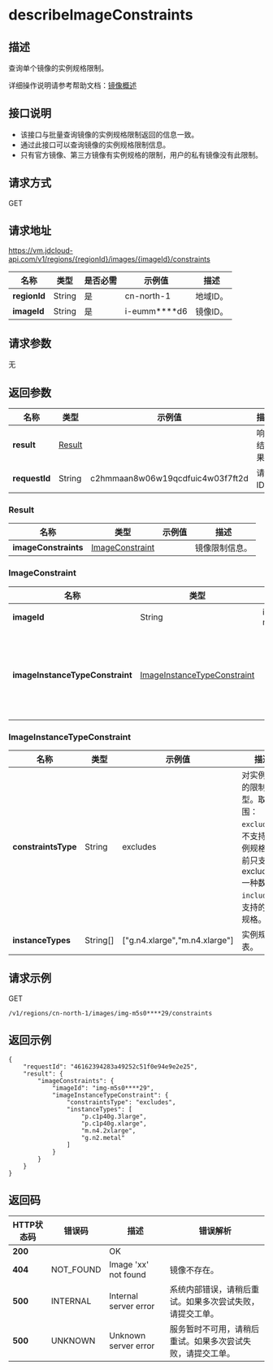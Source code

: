 # describeImageConstraints


## 描述

查询单个镜像的实例规格限制。

详细操作说明请参考帮助文档：[镜像概述](https://docs.jdcloud.com/cn/virtual-machines/image-overview)

## 接口说明
- 该接口与批量查询镜像的实例规格限制返回的信息一致。
- 通过此接口可以查询镜像的实例规格限制信息。
- 只有官方镜像、第三方镜像有实例规格的限制，用户的私有镜像没有此限制。


## 请求方式
GET

## 请求地址
https://vm.jdcloud-api.com/v1/regions/{regionId}/images/{imageId}/constraints

|名称|类型|是否必需|示例值|描述|
|---|---|---|---|---|
|**regionId**|String|是|cn-north-1|地域ID。|
|**imageId**|String|是|i-eumm****d6|镜像ID。|

## 请求参数
无


## 返回参数
|名称|类型|示例值|描述|
|---|---|---|---|
|**result**|[Result](describeImageConstraints#result)| |响应结果。|
|**requestId**|String|c2hmmaan8w06w19qcdfuic4w03f7ft2d|请求ID。|

### <div id="Result">Result</div>
|名称|类型|示例值|描述|
|---|---|---|---|
|**imageConstraints**|[ImageConstraint](describeImageConstraints#imageconstraint)| |镜像限制信息。|
### <div id="ImageConstraint">ImageConstraint</div>
|名称|类型|示例值|描述|
|---|---|---|---|
|**imageId**|String|img-m5s0****29|镜像ID。|
|**imageInstanceTypeConstraint**|[ImageInstanceTypeConstraint](describeImageConstraints#imageinstancetypeconstraint)| |镜像对实例规格的约束信息。|
### <div id="ImageInstanceTypeConstraint">ImageInstanceTypeConstraint</div>
|名称|类型|示例值|描述|
|---|---|---|---|
|**constraintsType**|String|excludes|对实例规格的限制类型。取值范围：<br>`excludes`：不支持的实例规格，当前只支持 excludes 一种数据。<br>`includes`：支持的实例规格。<br>|
|**instanceTypes**|String[]|\[&quot;g.n4.xlarge&quot;,&quot;m.n4.xlarge&quot;\]|实例规格列表。|


## 请求示例
GET

```
/v1/regions/cn-north-1/images/img-m5s0****29/constraints
```



## 返回示例
```
{
    "requestId": "46162394283a49252c51f0e94e9e2e25", 
    "result": {
        "imageConstraints": {
            "imageId": "img-m5s0****29", 
            "imageInstanceTypeConstraint": {
                "constraintsType": "excludes", 
                "instanceTypes": [
                    "p.c1p40g.3large", 
                    "p.c1p40g.xlarge", 
                    "m.n4.2xlarge", 
                    "g.n2.metal"
                ]
            }
        }
    }
}
```

## 返回码
|HTTP状态码|错误码|描述|错误解析|
|---|---|---|---|
|**200**||OK||
|**404**|NOT_FOUND|Image 'xx' not found|镜像不存在。|
|**500**|INTERNAL|Internal server error|系统内部错误，请稍后重试。如果多次尝试失败，请提交工单。|
|**500**|UNKNOWN|Unknown server error|服务暂时不可用，请稍后重试。如果多次尝试失败，请提交工单。|
